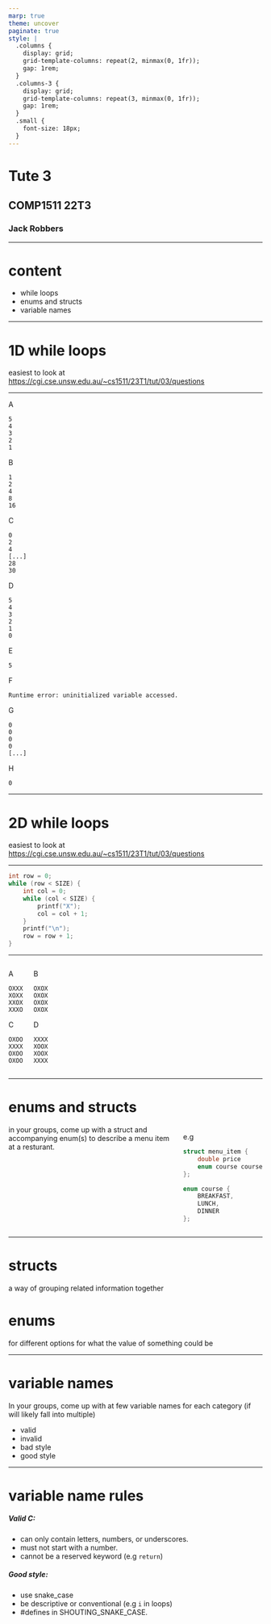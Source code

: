 ```yaml
---
marp: true
theme: uncover
paginate: true
style: |
  .columns {
    display: grid;
    grid-template-columns: repeat(2, minmax(0, 1fr));
    gap: 1rem;
  }
  .columns-3 {
    display: grid;
    grid-template-columns: repeat(3, minmax(0, 1fr));
    gap: 1rem;
  }
  .small {
    font-size: 18px;
  }
---
```


# Tute 3
## COMP1511 22T3
### Jack Robbers

---

# content

* while loops
* enums and structs
* variable names

---

# 1D while loops

easiest to look at https://cgi.cse.unsw.edu.au/~cs1511/23T1/tut/03/questions

---


<div class="columns-3">
<div>


A
```
5
4
3
2 
1
```

B
```
1
2 
4
8
16
```

C
```
0
2
4
[...]
28
30
```


</div>
<div>


D
```
5
4
3
2
1
0
```

E
```
5
```

F
```
Runtime error: uninitialized variable accessed.
```

</div>
<div>


G
```
0 
0 
0 
0 
[...]
```

H
```
0
```

</div>
</div>

---
# 2D while loops

easiest to look at https://cgi.cse.unsw.edu.au/~cs1511/23T1/tut/03/questions

---

```C
int row = 0;
while (row < SIZE) {
    int col = 0;
    while (col < SIZE) {
        printf("X");
        col = col + 1;
    }
    printf("\n");
    row = row + 1;
}
```


---

<div class="columns">
<div>


A 
```
OXXX
XOXX
XXOX
XXXO
```
C
```
OXOO
XXXX
OXOO
OXOO
```

</div>
<div>

B
```
OXOX
OXOX
OXOX
OXOX
```


D
```
XXXX
XOOX
XOOX
XXXX
```

</div>
</div>

---

# enums and structs
<!-- 
* parts of struct 
* initialise (x2)
* access/change fields
* parts of enum
* enum variables
* enum as struct field -->

<div class=columns>

<div> 
in your groups, come up with a struct and accompanying enum(s) to describe a menu item at a resturant.
</div>
<div>

e.g 
```C
struct menu_item {
    double price
    enum course course
};

enum course {
    BREAKFAST,
    LUNCH,
    DINNER
};
```

</div>
</div> 

---

# structs

a way of grouping related information together

# enums

for different options for what the value of something could be

---

# variable names

In your groups, come up with at few variable names for each category (if will likely fall into multiple)
* valid
* invalid
* bad style
* good style

---

# variable name rules
##### Valid C: 
* can only contain letters, numbers, or underscores.
* must not start with a number.
* cannot be a reserved keyword (e.g `return`)

##### Good style:
* use snake_case
* be descriptive or conventional  (e.g `i` in loops)
* #defines in SHOUTING_SNAKE_CASE.

